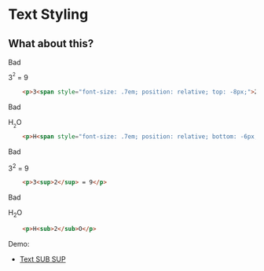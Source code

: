 # Text Styling
## What about this?

<div class="flex flex-wrap">
<div class="w-1/6">
	<p>
		Bad
	<p>
</div>
<div class="w-2/6">
	<p>3<span style="font-size: .7em; position: relative; top: -8px;">2</span> = 9</p>
</div>
<div class="w-3/6">

``` html
	<p>3<span style="font-size: .7em; position: relative; top: -8px;">2</span> = 9</p>
```
</div>
<div class="w-1/6">
	<p>
		Bad
	<p>
</div>
<div class="w-2/6">
	<p>H<span style="font-size: .7em; position: relative; bottom: -6px;">2</span>O</p>
</div>
<div class="w-3/6">

``` html
	<p>H<span style="font-size: .7em; position: relative; bottom: -6px;">2</span>O</p>
```
</div>
<div class="w-1/6">
	<p>
		Bad
	<p>
</div>
<div class="w-2/6">
	<p>3<sup>2</sup> = 9</p>
</div>
<div class="w-3/6">

``` html
	<p>3<sup>2</sup> = 9</p>
```
</div>
<div class="w-1/6">
	<p>
		Bad
	<p>
</div>
<div class="w-2/6">
	<p>H<sub>2</sub>O</p>
</div>
<div class="w-3/6">

``` html
	<p>H<sub>2</sub>O</p>
```
</div>
</div>

Demo: 

- [Text SUB SUP](/demo/text-sub-sup)